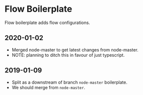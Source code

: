 # Flow Boilerplate

Flow boilerplate adds flow configurations.

## 2020-01-02

- Merged node-master to get latest changes from node-master.
- NOTE: planning to ditch this in favour of just typescript.

## 2019-01-09

- Split as a downstream of branch `node-master` boilerplate.
- We should merge from `node-master`.
